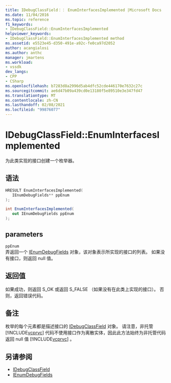 ```yaml
---
title: IDebugClassField：： EnumInterfacesImplemented |Microsoft Docs
ms.date: 11/04/2016
ms.topic: reference
f1_keywords:
- IDebugClassField::EnumInterfacesImplemented
helpviewer_keywords:
- IDebugClassField::EnumInterfacesImplemented method
ms.assetid: e5523e45-d350-491e-a92c-fe0ca97d2052
author: acangialosi
ms.author: anthc
manager: jmartens
ms.workload:
- vssdk
dev_langs:
- CPP
- CSharp
ms.openlocfilehash: b7283d8a2996d5ab4dfc52cde446170e7632c27c
ms.sourcegitcommit: ae6d47b09a439cd0e13180f5e89510e3e347fd47
ms.translationtype: MT
ms.contentlocale: zh-CN
ms.lasthandoff: 02/08/2021
ms.locfileid: "99876077"
---
```

# <a name="idebugclassfieldenuminterfacesimplemented"></a>IDebugClassField::EnumInterfacesImplemented
为此类实现的接口创建一个枚举器。

## <a name="syntax"></a>语法

```cpp
HRESULT EnumInterfacesImplemented( 
   IEnumDebugFields** ppEnum
);
```

```csharp
int EnumInterfacesImplemented(
   out IEnumDebugFields ppEnum
);
```

## <a name="parameters"></a>parameters
`ppEnum`\
弄返回一个 [IEnumDebugFields](../../../extensibility/debugger/reference/ienumdebugfields.md) 对象，该对象表示所实现的接口的列表。 如果没有接口，则返回 null 值。

## <a name="return-value"></a>返回值
 如果成功，则返回 S_OK 或返回 S_FALSE （如果没有在此类上实现的接口）。 否则，返回错误代码。

## <a name="remarks"></a>备注
 枚举的每个元素都是描述接口的 [IDebugClassField](../../../extensibility/debugger/reference/idebugclassfield.md) 对象。 请注意，非托管 [!INCLUDE[vcprvc](../../../code-quality/includes/vcprvc_md.md)] 代码不使用接口作为离散实体，因此此方法始终为非托管代码返回 null 值 [!INCLUDE[vcprvc](../../../code-quality/includes/vcprvc_md.md)] 。

## <a name="see-also"></a>另请参阅
- [IDebugClassField](../../../extensibility/debugger/reference/idebugclassfield.md)
- [IEnumDebugFields](../../../extensibility/debugger/reference/ienumdebugfields.md)
